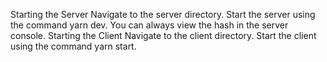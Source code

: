 Starting the Server
Navigate to the server directory.
Start the server using the command yarn dev.
You can always view the hash in the server console.
Starting the Client
Navigate to the client directory.
Start the client using the command yarn start.

